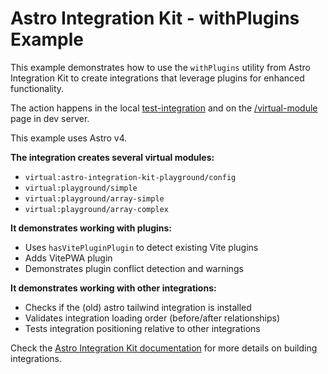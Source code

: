 # Astro Integration Kit - withPlugins Example

This example demonstrates how to use the `withPlugins` utility from Astro Integration Kit to create integrations that leverage plugins for enhanced functionality.

The action happens in the local [test-integration](./integration/index.ts) and on the [/virtual-module](http://localhost:4321/virtual-module) page in dev server.

This example uses Astro v4.

**The integration creates several virtual modules:**
- `virtual:astro-integration-kit-playground/config` 
- `virtual:playground/simple` 
- `virtual:playground/array-simple` 
- `virtual:playground/array-complex`

**It demonstrates working with plugins:**
- Uses `hasVitePluginPlugin` to detect existing Vite plugins
- Adds VitePWA plugin
- Demonstrates plugin conflict detection and warnings

**It demonstrates working with other integrations:**
- Checks if the (old) astro tailwind integration is installed
- Validates integration loading order (before/after relationships)
- Tests integration positioning relative to other integrations

Check the [Astro Integration Kit documentation](https://astro-integration-kit.netlify.app) for more details on building integrations.
